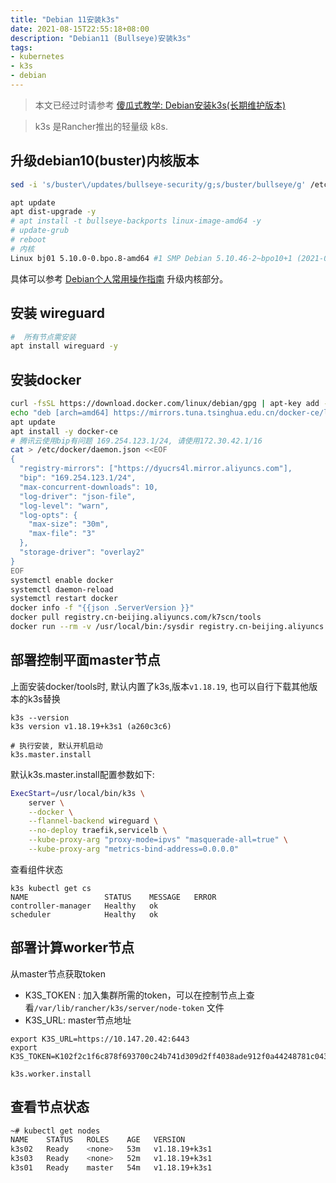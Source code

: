 ```yaml
---
title: "Debian 11安装k3s"
date: 2021-08-15T22:55:18+08:00
description: "Debian11 (Bullseye)安装k3s"
tags:
- kubernetes
- k3s
- debian
---
```


> 本文已经过时请参考 [傻瓜式教学: Debian安装k3s(长期维护版本)](/k3s/debian-install-k3s)

<!-- truncate -->

> k3s 是Rancher推出的轻量级 k8s.

## 升级debian10(buster)内核版本

```bash
sed -i 's/buster\/updates/bullseye-security/g;s/buster/bullseye/g' /etc/apt/sources.list

apt update
apt dist-upgrade -y
# apt install -t bullseye-backports linux-image-amd64 -y
# update-grub
# reboot
# 内核
Linux bj01 5.10.0-0.bpo.8-amd64 #1 SMP Debian 5.10.46-2~bpo10+1 (2021-07-22) x86_64 GNU/Linux
```

具体可以参考 [Debian个人常用操作指南](/posts/debian-op/) 升级内核部分。

## 安装 wireguard

```bash
#  所有节点需安装
apt install wireguard -y
```

## 安装docker

```bash
curl -fsSL https://download.docker.com/linux/debian/gpg | apt-key add -
echo "deb [arch=amd64] https://mirrors.tuna.tsinghua.edu.cn/docker-ce/linux/debian bullseye stable" | tee /etc/apt/sources.list.d/docker.list
apt update
apt install -y docker-ce
# 腾讯云使用bip有问题 169.254.123.1/24, 请使用172.30.42.1/16
cat > /etc/docker/daemon.json <<EOF
{
  "registry-mirrors": ["https://dyucrs4l.mirror.aliyuncs.com"],
  "bip": "169.254.123.1/24",
  "max-concurrent-downloads": 10,
  "log-driver": "json-file",
  "log-level": "warn",
  "log-opts": {
    "max-size": "30m",
    "max-file": "3"
  },
  "storage-driver": "overlay2"
}
EOF
systemctl enable docker
systemctl daemon-reload
systemctl restart docker
docker info -f "{{json .ServerVersion }}"
docker pull registry.cn-beijing.aliyuncs.com/k7scn/tools
docker run --rm -v /usr/local/bin:/sysdir registry.cn-beijing.aliyuncs.com/k7scn/tools tar zxf /pkg.tgz -C /sysdir

```

## 部署控制平面master节点

上面安装docker/tools时, 默认内置了k3s,版本`v1.18.19`, 也可以自行下载其他版本的k3s替换

```
k3s --version
k3s version v1.18.19+k3s1 (a260c3c6)

# 执行安装, 默认开机启动
k3s.master.install
```

默认k3s.master.install配置参数如下:

```bash
ExecStart=/usr/local/bin/k3s \
    server \
    --docker \
    --flannel-backend wireguard \
    --no-deploy traefik,servicelb \
    --kube-proxy-arg "proxy-mode=ipvs" "masquerade-all=true" \
    --kube-proxy-arg "metrics-bind-address=0.0.0.0"
```

查看组件状态

```
k3s kubectl get cs
NAME                 STATUS    MESSAGE   ERROR
controller-manager   Healthy   ok
scheduler            Healthy   ok
```


## 部署计算worker节点

从master节点获取token

- K3S_TOKEN : 加入集群所需的token，可以在控制节点上查看`/var/lib/rancher/k3s/server/node-token` 文件
- K3S_URL: master节点地址

```
export K3S_URL=https://10.147.20.42:6443
export K3S_TOKEN=K102f2c1f6c878f693700c24b741d309d2ff4038ade912f0a44248781c04376e878::server:bc39d44d89042011b985f267eebe2b2f

k3s.worker.install
```

## 查看节点状态

```bash
~# kubectl get nodes
NAME    STATUS   ROLES    AGE   VERSION
k3s02   Ready    <none>   53m   v1.18.19+k3s1
k3s03   Ready    <none>   52m   v1.18.19+k3s1
k3s01   Ready    master   54m   v1.18.19+k3s1
```
